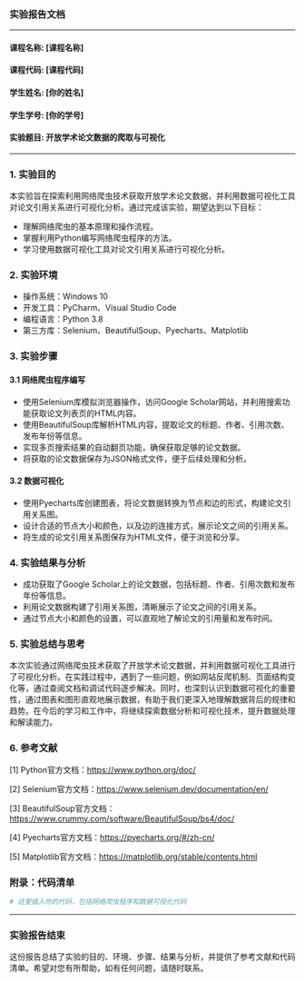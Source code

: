 ### 实验报告文档

---

#### 课程名称: [课程名称]

#### 课程代码: [课程代码]

#### 学生姓名: [你的姓名]

#### 学生学号: [你的学号]

#### 实验题目: 开放学术论文数据的爬取与可视化

---

### 1. 实验目的

本实验旨在探索利用网络爬虫技术获取开放学术论文数据，并利用数据可视化工具对论文引用关系进行可视化分析。通过完成该实验，期望达到以下目标：

- 理解网络爬虫的基本原理和操作流程。
- 掌握利用Python编写网络爬虫程序的方法。
- 学习使用数据可视化工具对论文引用关系进行可视化分析。

### 2. 实验环境

- 操作系统：Windows 10
- 开发工具：PyCharm、Visual Studio Code
- 编程语言：Python 3.8
- 第三方库：Selenium、BeautifulSoup、Pyecharts、Matplotlib

### 3. 实验步骤

#### 3.1 网络爬虫程序编写

- 使用Selenium库模拟浏览器操作，访问Google Scholar网站，并利用搜索功能获取论文列表页的HTML内容。
- 使用BeautifulSoup库解析HTML内容，提取论文的标题、作者、引用次数、发布年份等信息。
- 实现多页搜索结果的自动翻页功能，确保获取足够的论文数据。
- 将获取的论文数据保存为JSON格式文件，便于后续处理和分析。

#### 3.2 数据可视化

- 使用Pyecharts库创建图表，将论文数据转换为节点和边的形式，构建论文引用关系图。
- 设计合适的节点大小和颜色，以及边的连接方式，展示论文之间的引用关系。
- 将生成的论文引用关系图保存为HTML文件，便于浏览和分享。

### 4. 实验结果与分析

- 成功获取了Google Scholar上的论文数据，包括标题、作者、引用次数和发布年份等信息。
- 利用论文数据构建了引用关系图，清晰展示了论文之间的引用关系。
- 通过节点大小和颜色的设置，可以直观地了解论文的引用量和发布时间。

### 5. 实验总结与思考

本次实验通过网络爬虫技术获取了开放学术论文数据，并利用数据可视化工具进行了可视化分析。在实践过程中，遇到了一些问题，例如网站反爬机制、页面结构变化等，通过查阅文档和调试代码逐步解决。同时，也深刻认识到数据可视化的重要性，通过图表和图形直观地展示数据，有助于我们更深入地理解数据背后的规律和趋势。在今后的学习和工作中，将继续探索数据分析和可视化技术，提升数据处理和解读能力。

### 6. 参考文献

[1] Python官方文档：https://www.python.org/doc/

[2] Selenium官方文档：https://www.selenium.dev/documentation/en/

[3] BeautifulSoup官方文档：https://www.crummy.com/software/BeautifulSoup/bs4/doc/

[4] Pyecharts官方文档：https://pyecharts.org/#/zh-cn/

[5] Matplotlib官方文档：https://matplotlib.org/stable/contents.html

### 附录：代码清单

```python
# 这里插入你的代码，包括网络爬虫程序和数据可视化代码
```

---

### 实验报告结束

这份报告总结了实验的目的、环境、步骤、结果与分析，并提供了参考文献和代码清单。希望对您有所帮助，如有任何问题，请随时联系。